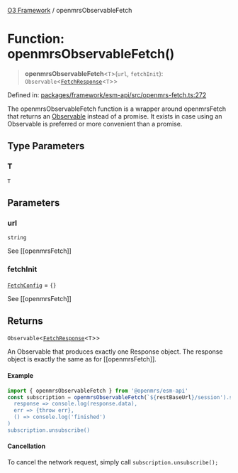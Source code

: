 [O3 Framework](../API.md) / openmrsObservableFetch

# Function: openmrsObservableFetch()

> **openmrsObservableFetch**\<`T`\>(`url`, `fetchInit`): `Observable`\<[`FetchResponse`](../interfaces/FetchResponse.md)\<`T`\>\>

Defined in: [packages/framework/esm-api/src/openmrs-fetch.ts:272](https://github.com/openmrs/openmrs-esm-core/blob/main/packages/framework/esm-api/src/openmrs-fetch.ts#L272)

The openmrsObservableFetch function is a wrapper around openmrsFetch
that returns an [Observable](https://rxjs-dev.firebaseapp.com/guide/observable)
instead of a promise. It exists in case using an Observable is
preferred or more convenient than a promise.

## Type Parameters

### T

`T`

## Parameters

### url

`string`

See [[openmrsFetch]]

### fetchInit

[`FetchConfig`](../interfaces/FetchConfig.md) = `{}`

See [[openmrsFetch]]

## Returns

`Observable`\<[`FetchResponse`](../interfaces/FetchResponse.md)\<`T`\>\>

An Observable that produces exactly one Response object.
The response object is exactly the same as for [[openmrsFetch]].

#### Example

```js
import { openmrsObservableFetch } from '@openmrs/esm-api'
const subscription = openmrsObservableFetch(`${restBaseUrl}/session').subscribe(
  response => console.log(response.data),
  err => {throw err},
  () => console.log('finished')
)
subscription.unsubscribe()
```

#### Cancellation

To cancel the network request, simply call `subscription.unsubscribe();`
